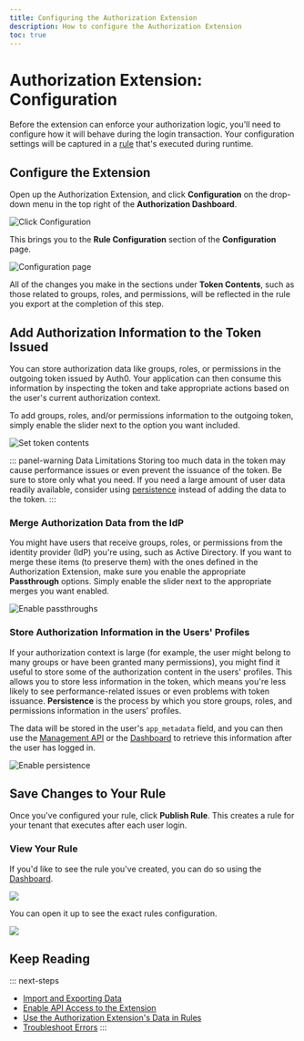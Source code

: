 ```yaml
---
title: Configuring the Authorization Extension
description: How to configure the Authorization Extension
toc: true
---
```


# Authorization Extension: Configuration

Before the extension can enforce your authorization logic, you'll need to configure how it will behave during the login transaction. Your configuration settings will be captured in a [rule](/rules) that's executed during runtime.

## Configure the Extension

Open up the Authorization Extension, and click **Configuration** on the drop-down menu in the top right of the **Authorization Dashboard**.

![Click Configuration](/media/articles/extensions/authorization/click-configuration.png)

This brings you to the **Rule Configuration** section of the **Configuration** page.

![Configuration page](/media/articles/extensions/authorization/configuration.png)

All of the changes you make in the sections under **Token Contents**, such as those related to groups, roles, and permissions, will be reflected in the rule you export at the completion of this step. 

## Add Authorization Information to the Token Issued

You can store authorization data like groups, roles, or permissions in the outgoing token issued by Auth0. Your application can then consume this information by inspecting the token and take appropriate actions based on the user's current authorization context.

To add groups, roles, and/or permissions information to the outgoing token, simply enable the slider next to the option you want included.

![Set token contents](/media/articles/extensions/authorization/user-info.png)

::: panel-warning Data Limitations
Storing too much data in the token may cause performance issues or even prevent the issuance of the token. Be sure to store only what you need. If you need a large amount of user data readily available, consider using [persistence](#store-authorization-information-in-the-users-profiles) instead of adding the data to the token.
:::

### Merge Authorization Data from the IdP

You might have users that receive groups, roles, or permissions from the identity provider (IdP) you're using, such as Active Directory. If you want to merge these items (to preserve them) with the ones defined in the Authorization Extension, make sure you enable the appropriate **Passthrough** options. Simply enable the slider next to the appropriate merges you want enabled.

![Enable passthroughs](/media/articles/extensions/authorization/passthrough.png)

### Store Authorization Information in the Users' Profiles

If your authorization context is large (for example, the user might belong to many groups or have been granted many permissions), you might find it useful to store some of the authorization content in the users' profiles. This allows you to store less information in the token, which means you're less likely to see performance-related issues or even problems with token issuance. **Persistence** is the process by which you store groups, roles, and permissions information in the users' profiles.

The data will be stored in the user's `app_metadata` field, and you can then use the [Management API](/api/management/v2) or the [Dashboard](${manage_url}/#/users) to retrieve this information after the user has logged in.

![Enable persistence](/media/articles/extensions/authorization/persistence.png)

## Save Changes to Your Rule

Once you've configured your rule, click **Publish Rule**. This creates a rule for your tenant that executes after each user login.

### View Your Rule

If you'd like to see the rule you've created, you can do so using the [Dashboard](${manage_url}/#/rules).

![](/media/articles/extensions/authorization/auth-ext-rule-list.png)

You can open it up to see the exact rules configuration.

![](/media/articles/extensions/authorization/edit-rule.png)

## Keep Reading

::: next-steps
* [Import and Exporting Data](/extensions/authorization-extension/v2/import-export-data)
* [Enable API Access to the Extension](/extensions/authorization-extension/v2/api-access)
* [Use the Authorization Extension's Data in Rules](/extensions/authorization-extension/v2/rules)
* [Troubleshoot Errors](/extensions/authorization-extension/v2/troubleshooting)
:::